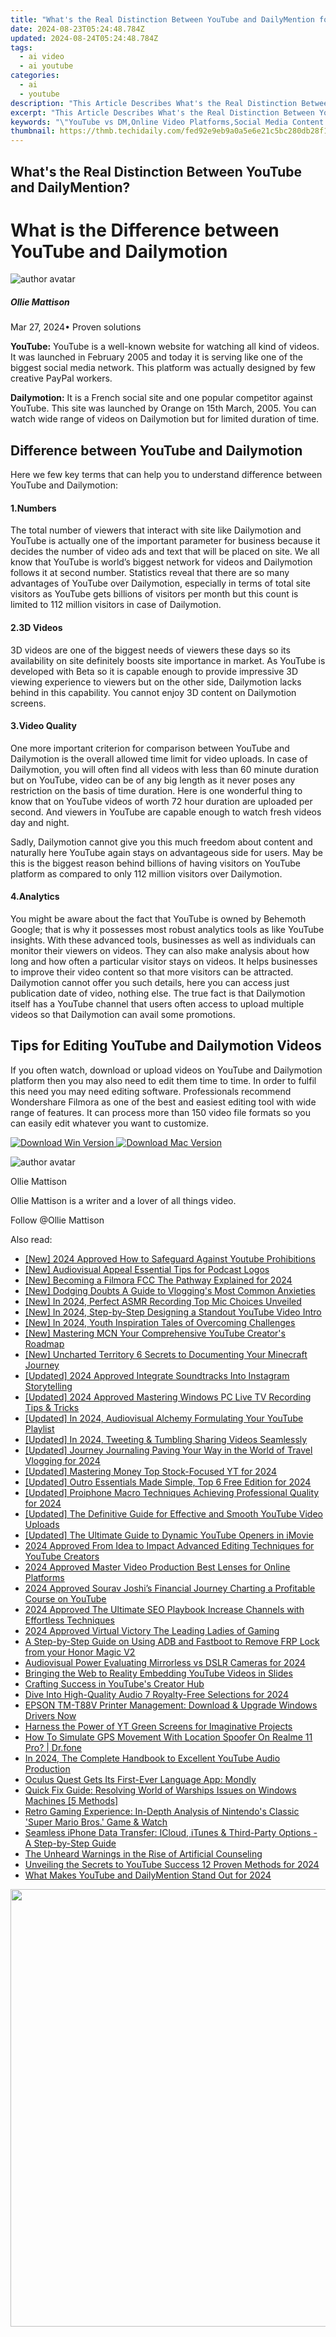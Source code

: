 ```yaml
---
title: "What's the Real Distinction Between YouTube and DailyMention for 2024"
date: 2024-08-23T05:24:48.784Z
updated: 2024-08-24T05:24:48.784Z
tags:
  - ai video
  - ai youtube
categories:
  - ai
  - youtube
description: "This Article Describes What's the Real Distinction Between YouTube and DailyMention for 2024"
excerpt: "This Article Describes What's the Real Distinction Between YouTube and DailyMention for 2024"
keywords: "\"YouTube vs DM,Online Video Platforms,Social Media Content Sharing,Video Sharing Services Comparison,Video-Focused Apps Difference,Streaming vs Microblogging,Vloggers' Preference Tools,YouTube and DailyMention Are Key Differentiators; Hence YouTube vs DM,By Using Online Video Platforms, I Encompass Both YouTube and DailyMention Within a Broader Context.,The Term Social Media Content Sharing Refers to the Functional Aspect of Sharing Content on These Platforms, Which Is Central to Their Comparison.,A Concise Phrase Like Video Sharing Services Comparison Directly Addresses the Topic at Hand without Exceeding the Character Limit.,Lastly, Vloggers' Preference Tools Specifies a User Group Likely Interested in Distinguishing Between Video and Microblogging Platforms While Adhering to the Character Constraint.\""
thumbnail: https://thmb.techidaily.com/fed92e9eb9a0a5e6e21c5bc280db28f15e68b19782ea8ac6138fc17b8fe856f7.jpg
---
```


## What's the Real Distinction Between YouTube and DailyMention?

# What is the Difference between YouTube and Dailymotion

![author avatar](https://images.wondershare.com/filmora/article-images/ollie-mattison.jpg)

##### Ollie Mattison

 Mar 27, 2024• Proven solutions

**YouTube:** YouTube is a well-known website for watching all kind of videos. It was launched in February 2005 and today it is serving like one of the biggest social media network. This platform was actually designed by few creative PayPal workers.

**Dailymotion:** It is a French social site and one popular competitor against YouTube. This site was launched by Orange on 15th March, 2005\. You can watch wide range of videos on Dailymotion but for limited duration of time.

## Difference between YouTube and Dailymotion

 Here we few key terms that can help you to understand difference between YouTube and Dailymotion:

#### 1.Numbers

 The total number of viewers that interact with site like Dailymotion and YouTube is actually one of the important parameter for business because it decides the number of video ads and text that will be placed on site. We all know that YouTube is world’s biggest network for videos and Dailymotion follows it at second number. Statistics reveal that there are so many advantages of YouTube over Dailymotion, especially in terms of total site visitors as YouTube gets billions of visitors per month but this count is limited to 112 million visitors in case of Dailymotion.

#### 2.3D Videos

 3D videos are one of the biggest needs of viewers these days so its availability on site definitely boosts site importance in market. As YouTube is developed with Beta so it is capable enough to provide impressive 3D viewing experience to viewers but on the other side, Dailymotion lacks behind in this capability. You cannot enjoy 3D content on Dailymotion screens.

#### 3.Video Quality

 One more important criterion for comparison between YouTube and Dailymotion is the overall allowed time limit for video uploads. In case of Dailymotion, you will often find all videos with less than 60 minute duration but on YouTube, video can be of any big length as it never poses any restriction on the basis of time duration. Here is one wonderful thing to know that on YouTube videos of worth 72 hour duration are uploaded per second. And viewers in YouTube are capable enough to watch fresh videos day and night.

 Sadly, Dailymotion cannot give you this much freedom about content and naturally here YouTube again stays on advantageous side for users. May be this is the biggest reason behind billions of having visitors on YouTube platform as compared to only 112 million visitors over Dailymotion.

#### 4.Analytics

 You might be aware about the fact that YouTube is owned by Behemoth Google; that is why it possesses most robust analytics tools as like YouTube insights. With these advanced tools, businesses as well as individuals can monitor their viewers on videos. They can also make analysis about how long and how often a particular visitor stays on videos. It helps businesses to improve their video content so that more visitors can be attracted. Dailymotion cannot offer you such details, here you can access just publication date of video, nothing else. The true fact is that Dailymotion itself has a YouTube channel that users often access to upload multiple videos so that Dailymotion can avail some promotions.

## Tips for Editing YouTube and Dailymotion Videos

 If you often watch, download or upload videos on YouTube and Dailymotion platform then you may also need to edit them time to time. In order to fulfil this need you may need editing software. Professionals recommend Wondershare Filmora as one of the best and easiest editing tool with wide range of features. It can process more than 150 video file formats so you can easily edit whatever you want to customize.

[![Download Win Version](https://images.wondershare.com/filmora/guide/download-btn-win.jpg) ](https://tools.techidaily.com/wondershare/filmora/download/) [![Download Mac Version](https://images.wondershare.com/filmora/guide/download-btn-mac.jpg) ](https://tools.techidaily.com/wondershare/filmora/download/)

![author avatar](https://images.wondershare.com/filmora/article-images/ollie-mattison.jpg)

Ollie Mattison

Ollie Mattison is a writer and a lover of all things video.

Follow @Ollie Mattison


<ins class="adsbygoogle"
     style="display:block"
     data-ad-format="autorelaxed"
     data-ad-client="ca-pub-7571918770474297"
     data-ad-slot="1223367746"></ins>



<ins class="adsbygoogle"
     style="display:block"
     data-ad-client="ca-pub-7571918770474297"
     data-ad-slot="8358498916"
     data-ad-format="auto"
     data-full-width-responsive="true"></ins>





<span class="atpl-alsoreadstyle">Also read:</span>
<div><ul>
<li><a href="https://youtube-web.techidaily.com/024-approved-how-to-safeguard-against-youtube-prohibitions/"><u>[New] 2024 Approved  How to Safeguard Against Youtube Prohibitions</u></a></li>
<li><a href="https://extra-lessons.techidaily.com/new-audiovisual-appeal-essential-tips-for-podcast-logos/"><u>[New] Audiovisual Appeal  Essential Tips for Podcast Logos</u></a></li>
<li><a href="https://facebook-video-share.techidaily.com/new-becoming-a-filmora-fcc-the-pathway-explained-for-2024/"><u>[New] Becoming a Filmora FCC  The Pathway Explained for 2024</u></a></li>
<li><a href="https://youtube-tips.techidaily.com/odging-doubts-a-guide-to-vloggings-most-common-anxieties/"><u>[New] Dodging Doubts  A Guide to Vlogging's Most Common Anxieties</u></a></li>
<li><a href="https://youtube-tips.techidaily.com/n-2024-perfect-asmr-recording-top-mic-choices-unveiled/"><u>[New] In 2024, Perfect ASMR Recording  Top Mic Choices Unveiled</u></a></li>
<li><a href="https://youtube-tips.techidaily.com/n-2024-step-by-step-designing-a-standout-youtube-video-intro/"><u>[New] In 2024, Step-by-Step  Designing a Standout YouTube Video Intro</u></a></li>
<li><a href="https://youtube-tips.techidaily.com/n-2024-youth-inspiration-tales-of-overcoming-challenges/"><u>[New] In 2024, Youth Inspiration  Tales of Overcoming Challenges</u></a></li>
<li><a href="https://youtube-tips.techidaily.com/astering-mcn-your-comprehensive-youtube-creators-roadmap/"><u>[New] Mastering MCN  Your Comprehensive YouTube Creator's Roadmap</u></a></li>
<li><a href="https://video-screen-grab.techidaily.com/new-uncharted-territory-6-secrets-to-documenting-your-minecraft-journey/"><u>[New] Uncharted Territory  6 Secrets to Documenting Your Minecraft Journey</u></a></li>
<li><a href="https://instagram-clips.techidaily.com/updated-2024-approved-integrate-soundtracks-into-instagram-storytelling/"><u>[Updated] 2024 Approved  Integrate Soundtracks Into Instagram Storytelling</u></a></li>
<li><a href="https://screen-recording.techidaily.com/updated-2024-approved-mastering-windows-pc-live-tv-recording-tips-and-tricks/"><u>[Updated] 2024 Approved  Mastering Windows PC  Live TV Recording Tips & Tricks</u></a></li>
<li><a href="https://facebook-video-footage.techidaily.com/updated-in-2024-audiovisual-alchemy-formulating-your-youtube-playlist/"><u>[Updated] In 2024, Audiovisual Alchemy  Formulating Your YouTube Playlist</u></a></li>
<li><a href="https://twitter-videos.techidaily.com/updated-in-2024-tweeting-and-tumbling-sharing-videos-seamlessly/"><u>[Updated] In 2024, Tweeting & Tumbling  Sharing Videos Seamlessly</u></a></li>
<li><a href="https://youtube-tips.techidaily.com/ed-journey-journaling-paving-your-way-in-the-world-of-travel-vlogging-for-2024/"><u>[Updated] Journey Journaling  Paving Your Way in the World of Travel Vlogging for 2024</u></a></li>
<li><a href="https://youtube-tips.techidaily.com/ed-mastering-money-top-stock-focused-yt-for-2024/"><u>[Updated] Mastering Money  Top Stock-Focused YT for 2024</u></a></li>
<li><a href="https://youtube-tips.techidaily.com/ed-outro-essentials-made-simple-top-6-free-edition-for-2024/"><u>[Updated] Outro Essentials Made Simple, Top 6 Free Edition for 2024</u></a></li>
<li><a href="https://fox-helps.techidaily.com/updated-proiphone-macro-techniques-achieving-professional-quality-for-2024/"><u>[Updated] Proiphone Macro Techniques  Achieving Professional Quality for 2024</u></a></li>
<li><a href="https://youtube-tips.techidaily.com/ed-the-definitive-guide-for-effective-and-smooth-youtube-video-uploads/"><u>[Updated] The Definitive Guide for Effective and Smooth YouTube Video Uploads</u></a></li>
<li><a href="https://youtube-tips.techidaily.com/ed-the-ultimate-guide-to-dynamic-youtube-openers-in-imovie/"><u>[Updated] The Ultimate Guide to Dynamic YouTube Openers in iMovie</u></a></li>
<li><a href="https://youtube-tips.techidaily.com/approved-from-idea-to-impact-advanced-editing-techniques-for-youtube-creators/"><u>2024 Approved  From Idea to Impact  Advanced Editing Techniques for YouTube Creators</u></a></li>
<li><a href="https://youtube-tips.techidaily.com/approved-master-video-production-best-lenses-for-online-platforms/"><u>2024 Approved  Master Video Production  Best Lenses for Online Platforms</u></a></li>
<li><a href="https://youtube-tips.techidaily.com/approved-sourav-joshis-financial-journey-charting-a-profitable-course-on-youtube/"><u>2024 Approved  Sourav Joshi’s Financial Journey  Charting a Profitable Course on YouTube</u></a></li>
<li><a href="https://youtube-tips.techidaily.com/approved-the-ultimate-seo-playbook-increase-channels-with-effortless-techniques/"><u>2024 Approved  The Ultimate SEO Playbook  Increase Channels with Effortless Techniques</u></a></li>
<li><a href="https://facebook-record-videos.techidaily.com/2024-approved-virtual-victory-the-leading-ladies-of-gaming/"><u>2024 Approved  Virtual Victory  The Leading Ladies of Gaming</u></a></li>
<li><a href="https://bypass-frp.techidaily.com/a-step-by-step-guide-on-using-adb-and-fastboot-to-remove-frp-lock-from-your-honor-magic-v2-by-drfone-android/"><u>A Step-by-Step Guide on Using ADB and Fastboot to Remove FRP Lock from your Honor Magic V2</u></a></li>
<li><a href="https://youtube-tips.techidaily.com/visual-power-evaluating-mirrorless-vs-dslr-cameras-for-2024/"><u>Audiovisual Power  Evaluating Mirrorless vs DSLR Cameras for 2024</u></a></li>
<li><a href="https://youtube-tips.techidaily.com/ing-the-web-to-reality-embedding-youtube-videos-in-slides/"><u>Bringing the Web to Reality  Embedding YouTube Videos in Slides</u></a></li>
<li><a href="https://youtube-zero.techidaily.com/ing-success-in-youtubes-creator-hub/"><u>Crafting Success in YouTube's Creator Hub</u></a></li>
<li><a href="https://youtube-tips.techidaily.com/into-high-quality-audio-7-royalty-free-selections-for-2024/"><u>Dive Into High-Quality Audio  7 Royalty-Free Selections for 2024</u></a></li>
<li><a href="https://driver-download.techidaily.com/epson-tm-t88v-printer-management-download-and-upgrade-windows-drivers-now/"><u>EPSON TM-T88V Printer Management: Download & Upgrade Windows Drivers Now</u></a></li>
<li><a href="https://youtube-tips.techidaily.com/ss-the-power-of-yt-green-screens-for-imaginative-projects/"><u>Harness the Power of YT Green Screens for Imaginative Projects</u></a></li>
<li><a href="https://fake-location.techidaily.com/how-to-simulate-gps-movement-with-location-spoofer-on-realme-11-pro-drfone-by-drfone-virtual-android/"><u>How To Simulate GPS Movement With Location Spoofer On Realme 11 Pro? | Dr.fone</u></a></li>
<li><a href="https://youtube-tips.techidaily.com/24-the-complete-handbook-to-excellent-youtube-audio-production/"><u>In 2024, The Complete Handbook to Excellent YouTube Audio Production</u></a></li>
<li><a href="https://mondly-stories.techidaily.com/oculus-quest-gets-its-first-ever-language-app-mondly/"><u>Oculus Quest Gets Its First-Ever Language App: Mondly</u></a></li>
<li><a href="https://program-issues.techidaily.com/quick-fix-guide-resolving-world-of-warships-issues-on-windows-machines-5-methods/"><u>Quick Fix Guide: Resolving World of Warships Issues on Windows Machines [5 Methods]</u></a></li>
<li><a href="https://buynow-info.techidaily.com/retro-gaming-experience-in-depth-analysis-of-nintendos-classic-super-mario-bros-game-and-watch/"><u>Retro Gaming Experience: In-Depth Analysis of Nintendo's Classic 'Super Mario Bros.' Game & Watch</u></a></li>
<li><a href="https://os-tips.techidaily.com/seamless-iphone-data-transfer-icloud-itunes-and-third-party-options-a-step-by-step-guide/"><u>Seamless iPhone Data Transfer: ICloud, iTunes & Third-Party Options - A Step-by-Step Guide</u></a></li>
<li><a href="https://tech-haven.techidaily.com/the-unheard-warnings-in-the-rise-of-artificial-counseling/"><u>The Unheard Warnings in the Rise of Artificial Counseling</u></a></li>
<li><a href="https://facebook-video-share.techidaily.com/unveiling-the-secrets-to-youtube-success-12-proven-methods-for-2024/"><u>Unveiling the Secrets to YouTube Success  12 Proven Methods for 2024</u></a></li>
<li><a href="https://youtube-tips.techidaily.com/makes-youtube-and-dailymention-stand-out-for-2024/"><u>What Makes YouTube and DailyMention Stand Out for 2024</u></a></li>
</ul></div>

<!-- affiliate ads begin -->
<a href="https://unicoeye.pxf.io/c/5597632/2084396/18498" target="_top" id="2084396"><img src="//a.impactradius-go.com/display-ad/18498-2084396" border="0" alt="" width="1920" height="700"/></a><img height="0" width="0" src="https://imp.pxf.io/i/5597632/2084396/18498" style="position:absolute;visibility:hidden;" border="0" />
<!-- affiliate ads end -->